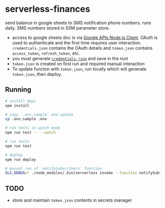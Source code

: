 # serverless-finances

send balance in google sheets to SMS notification phone numbers. runs daily.  SMS numbers stored in SSM parameter store.

* access to google sheets doc is via [Google APIs Node.js Client](https://github.com/googleapis/google-api-nodejs-client).  OAuth is used to authenticate and the first time requires user interaction.  `credentials.json` contains the OAuth details and `token.json` contains `access_token`, `refresh_token`, etc.
* you must generate [`credentials.json`](https://cloud.google.com/docs/authentication/getting-started) and save in the root
* `token.json` is created on first run and required manual interaction
* To update functon with `token.json`, run locally which will generate `token.json`, then deploy.

## Running

```sh
# install deps
npm install

# copy `.env.sample` and update
cp .env.sample .env

# run tests in watch mode
npm run test -- --watch

# run tests
npm run test

# deploy
npm run deploy

# manual run of `notifySubscribers` function
SLS_DEBUG=* ./node_modules/.bin/serverless invoke --function notifySubscribers
```

## TODO

* store and maintain `token.json` contents in secrets manager